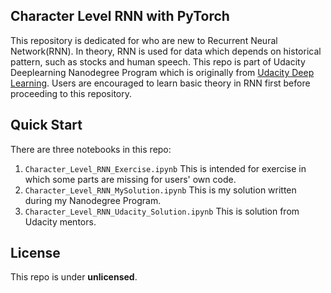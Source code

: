 ## Character Level RNN with PyTorch
This repository is dedicated for who are new to Recurrent Neural Network(RNN). In theory, RNN is used for data which depends on historical pattern, such as stocks and human speech. This repo is part of Udacity Deeplearning Nanodegree Program which is originally from [Udacity Deep Learning](https://github.com/udacity/deep-learning-v2-pytorch). Users are encouraged to learn basic theory in RNN first before proceeding to this repository.

## Quick Start
There are three notebooks in this repo:
1. `Character_Level_RNN_Exercise.ipynb` This is intended for exercise in which some parts are missing for users' own code.
2. `Character_Level_RNN_MySolution.ipynb` This is my solution written during my Nanodegree Program.
3. `Character_Level_RNN_Udacity_Solution.ipynb` This is solution from Udacity mentors.

## License
This repo is under **unlicensed**.